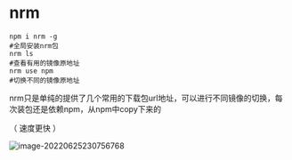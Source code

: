 # nrm



```shell
npm i nrm -g
#全局安装nrm包
nrm ls
#查看有用的镜像原地址
nrm use npm
#切换不同的镜像原地址
```

nrm只是单纯的提供了几个常用的下载包url地址，可以进行不同镜像的切换，每次装包还是依赖npm，从npm中copy下来的

（ 速度更快 ）

![image-20220625230756768](C:\Users\lin\AppData\Roaming\Typora\typora-user-images\image-20220625230756768.png)